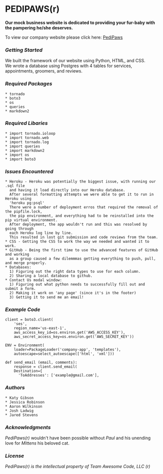 # PEDIPAWS(r)

**Our mock business website is dedicated to providing your fur-baby with the pampering he/she deserves.**

To view our company website please click here: <a href="https://pedipaws.herokuapp.com/">PediPaws</a>

### **_Getting Started_**
We built the framework of our website using Python, HTML, and CSS.  
We wrote a database using Postgres with 4 tables for services, appointments, groomers, and reviews.


### **_Required Packages_**
```  
* tornado
* boto3
* os
* queries
* markdown2
```

### **_Required Libaries_**
```
* import tornado.ioloop
* import tornado.web
* import tornado.log
* import queries
* import markdown2
* import os
* import boto3
```

### **_Issues Encountered_**
```
* Heroku - Heroku was potentially the biggest issue, with running our .sql file
  and having it load directly into our Heroku database.
  After several formatting attempts we were able to get it to run in Heroku using 
  'heroku pg:psql'
  There were a number of deployment erros that required the removal of the pipfile.lock,
  the pip environment, and everything had to be reinstalled into the pip virtual environment.
  After deployment, the app wouldn't run and this was resolved by going through 
  each Heroku log line by line.  
  This resulted in lost git submission and code reviews from the team.
* CSS - Getting the CSS to work the way we needed and wanted it to work.
* GitHub - Being the first time to use the advanced features of GitHub and working 
  as a group caused a few dilemmmas getting everything to push, pull, and merge properly.
* Databases: 
  1) Figuring out the right data types to use for each column.
  2) Sharing a local database to github. 
* Contact Us modal window: 
  1) Figuring out what python needs to successfully fill out and submit a form. 
  2) Making it work on 'any page' (since it's in the footer) 
  3) Getting it to send me an email!
```

### **_Example Code_**

```
client = boto3.client(
    'ses',
    region_name='us-east-1',
    aws_access_key_id=os.environ.get('AWS_ACCESS_KEY'),
    aws_secret_access_key=os.environ.get('AWS_SECRET_KEY'))

ENV = Environment(
    loader=PackageLoader('company-app', 'templates'),
    autoescape=select_autoescape(['html', 'xml']))

def send_email (email, comments):
    response = client.send_email(
    Destination={
      'ToAddresses': ['example@gmail.com'],
```

### **_Authors_**
```
* Katy Gibson
* Jessica Robinson
* Aaron Wilkinson
* Josh Ladwig
* Jared Stevens
```

### **_Acknowledgments_**
_PediPaws(r)_ wouldn't have been possible without _Paul_ and his unending love for _Mittens_ his beloved cat. 

### **_License_**
_PediPaws(r) is the intellectual property of Team Awesome Code, LLC (r)_
